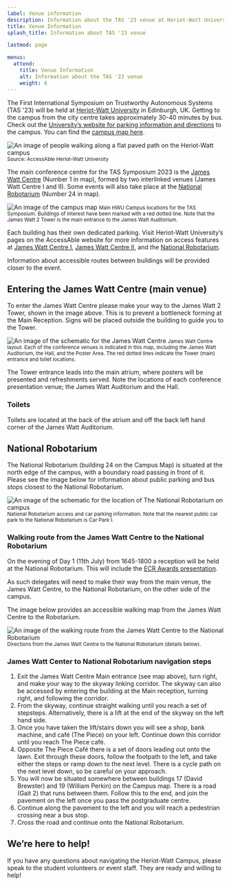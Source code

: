 ```yaml
---
label: Venue information
description: Information about the TAS '23 venue at Heriot-Watt University.
title: Venue Information
splash_title: Information about TAS '23 venue

lastmod: page

menus:
  attend:
    title: Venue Information
    alt: Information about the TAS '23 venue
    weight: 6
---
```


The First International Symposium on Trustworthy Autonomous Systems (TAS '23) will be held at [Heriot-Watt University](https://www.hw.ac.uk/ "Heriot-Watt University website") in Edinburgh, UK. Getting to the campus from the city centre takes approximately 30-40 minutes by bus. Check out the [University’s website for parking information and directions](https://www.hw.ac.uk/uk/edinburgh/maps-directions.htm "Maps and directions for the Heriot-Watt University campus") to the campus. You can find the [campus map here](https://www.hw.ac.uk/documents/edinburgh-campus-map.pdf "Heriot-Watt University campus map").

<div class="text-center my-2">
<img src="/assets/img/heriot-watt-campus.png" alt="An image of people walking along a flat paved path on the Heriot-Watt campus" style="max-width: 600px;">

<small class="d-block"> 
Source: AccessAble Heriot-Watt University
</small>
</div>

The main conference centre for the TAS Symposium 2023 is the [James Watt Centre](https://www.meetingedinburgh.com/Edinburgh-Conference-Centre-at-Heriot-Watt-University-617 "James Watt Centre at Heriot-Watt University") (Number 1 in map), formed by two interlinked venues (James Watt Centre I and II). Some events will also take place at the [National Robotarium](https://www.hw.ac.uk/uk/research/the-national-robotarium.htm "National Robotarium at Heriot-Watt University") (Number 24 in map).
 
<div class="text-center my-3">
<img src="/assets/img/campusmap.png" alt="An image of the campus map" style="max-width: 600px;">
<small class="d-block"> 
Main HWU Campus locations for the TAS Symposium. Buildings of interest have been marked with a red dotted line. Note that the James Watt 2 Tower is the main entrance to the James Watt Auditorium.
</small>
</div>
 
Each building has their own dedicated parking. Visit Heriot-Watt University’s pages on the AccessAble website for more information on access features at [James Watt Centre I](https://www.accessable.co.uk/heriot-watt-university/access-guides/james-watt-centre-1 "Information on James Watt Centre I accessibility"), [James Watt Centre II](https://www.accessable.co.uk/heriot-watt-university/access-guides/james-watt-centre-2#c3b51b4d-61c6-4e52-bbde-ab7825b8d072  "Information on James Watt Centre II accessibility"), and the [National Robotarium](https://www.accessable.co.uk/heriot-watt-university/access-guides/the-national-robotarium#b4f05b6e-6169-ef46-8959-76a239a459d3 "Information on National Robotarium accessibility").

Information about accessible routes between buildings will be provided closer to the event. 


## Entering the James Watt Centre (main venue)

To enter the James Watt Centre please make your way to the James Watt 2 Tower, shown in the image above. This is to prevent a bottleneck forming at the Main Reception. Signs will be placed outside the building to guide you to the Tower.

<div class="text-center my-3">
<img src="/assets/img/jameswattcentre.png" alt="An image of the schematic for the James Watt Centre" style="max-width: 600px;">
<small class="d-block"> 
James Watt Centre layout. Each of the conference venues is indicated in this map, including the James Watt Auditorium, the Hall, and the Poster Area. The red dotted lines indicate the Tower (main) entrance and toilet locations.
</small>
</div>

The Tower entrance leads into the main atrium, where posters will be presented and refreshments served. Note the locations of each conference presentation venue; the James Watt Auditorium and the Hall.


### Toilets

Toilets are located at the back of the atrium and off the back left hand corner of the James Watt Auditorium.

 
 
## National Robotarium

The National Robotarium (building 24 on the Campus Map) is situated at the north edge of the campus, with a boundary road passing in front of it. Please see the image below for information about public parking and bus stops closest to the National Robotarium.  

<div class="text-center my-3">
<img src="/assets/img/nationalrobotarium.png " alt="An image of the schematic for the location of The National Robotarium on campus" style="max-width: 600px;">
<small class="d-block"> 
National Robotarium access and car parking information. Note that the nearest public car park to the National Robotarium is Car Park I.
</small>
</div>



### Walking route from the James Watt Centre to the National Robotarium

On the evening of Day 1 (11th July) from 1645-1800 a reception will be held at the National Robotarium. This will include the [ECR Awards presentation](https://symposium.tas.ac.uk/programme/#session-reception "Reception at the National Robotarium in the TAS '23 programme").

As such delegates will need to make their way from the main venue, the James Watt Centre, to the National Robotarium, on the other side of the campus.
 
The image below provides an accessible walking map from the James Watt Centre to the Robotarium. 

 <div class="text-center my-3">
<img src="/assets/img/walkingroute.png" alt="An image of the walking route from the James Watt Centre to the National Robotarium" style="max-width: 600px;">
<small class="d-block"> 
Directions from the James Watt Centre to the National Robotarium (details below).
</small>
</div>


### James Watt Center to National Robotarium navigation steps

1. Exit the James Watt Centre Main entrance (see map above), turn right, and make your way to the skyway linking corridor. The skyway can also be accessed by entering the building at the Main reception, turning right, and following the corridor.
2. From the skyway, continue straight walking until you reach a set of stepsteps. Alternatively, there is a lift at the end of the skyway on the left hand side.
3. Once you have taken the lift/stairs down you will see a shop, bank machine, and café (The Piece) on your left. Continue down this corridor until you reach The Piece café.
4. Opposite The Piece Café there is a set of doors leading out onto the lawn. Exit through these doors, follow the footpath to the left, and take either the steps or ramp down to the next level. There is a cycle path on the next level down, so be careful on your approach.
5. You will now be situated somewhere between buildings 17 (David Brewster) and 19 (William Perkin) on the Campus map. There is a road (Gait 2) that runs between them. Follow this to the end, and join the pavement on the left once you pass the postgraduate centre.
6. Continue along the pavement to the left and you will reach a pedestrian crossing near a bus stop.
7. Cross the road and continue onto the National Robotarium.   

## We’re here to help!

If you have any questions about navigating the Heriot-Watt Campus, please speak to the student volunteers or event staff. They are ready and willing to help!  


